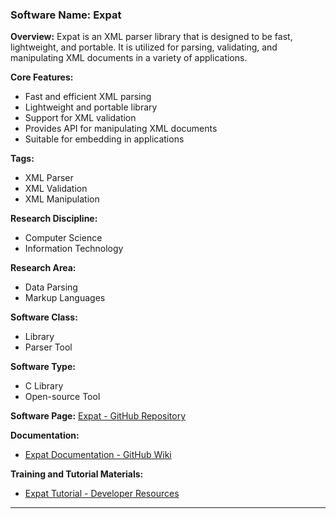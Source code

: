 ### Software Name: Expat

**Overview:**
Expat is an XML parser library that is designed to be fast, lightweight, and portable. It is utilized for parsing, validating, and manipulating XML documents in a variety of applications.

**Core Features:**
- Fast and efficient XML parsing
- Lightweight and portable library
- Support for XML validation
- Provides API for manipulating XML documents
- Suitable for embedding in applications

**Tags:**
- XML Parser
- XML Validation
- XML Manipulation

**Research Discipline:**
- Computer Science
- Information Technology

**Research Area:**
- Data Parsing
- Markup Languages

**Software Class:**
- Library
- Parser Tool

**Software Type:**
- C Library
- Open-source Tool

**Software Page:**
[Expat - GitHub Repository](https://github.com/libexpat/libexpat)

**Documentation:**
- [Expat Documentation - GitHub Wiki](https://github.com/libexpat/libexpat/wiki)

**Training and Tutorial Materials:**
- [Expat Tutorial - Developer Resources](https://developer.ibm.com/xml/tutorials/explorer/)
--------------------------------------
